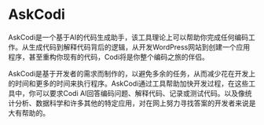 # AskCodi

AskCodi是一个基于AI的代码生成助手，该工具理论上可以帮助你完成任何编码工作。从生成代码到解释代码背后的逻辑，从开发WordPress网站到创建一个应用程序，甚至重构你现有的代码，Codi将是你整个编码之旅的伴侣。

AskCodi是基于开发者的需求而制作的，以避免多余的任务，从而减少花在开发上的时间和更多的时间来执行程序。AskCodi通过工具帮助加快开发过程，在这些工具中，你可以要求Codi AI回答编码问题、解释代码、记录或测试代码。以及像统计分析、数据科学和许多其他的特定应用，对在网上努力寻找答案的开发者来说是大有帮助的。